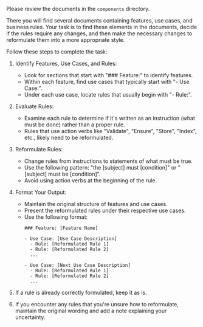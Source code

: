 Please review the documents in the `components` directory.

There you will find several documents containing features, use cases, and business rules. 
Your task is to find these elements in the documents, decide if the rules require any changes, and then make the necessary changes to reformulate them into a more appropriate style.

Follow these steps to complete the task:

1. Identify Features, Use Cases, and Rules:
   - Look for sections that start with "### Feature:" to identify features.
   - Within each feature, find use cases that typically start with "- Use Case:".
   - Under each use case, locate rules that usually begin with "- Rule:".

2. Evaluate Rules:
   - Examine each rule to determine if it's written as an instruction (what must be done) rather than a proper rule.
   - Rules that use action verbs like "Validate", "Ensure", "Store", "Index", etc., likely need to be reformulated.

3. Reformulate Rules:
   - Change rules from instructions to statements of what must be true.
   - Use the following pattern: "the [subject] must [condition]" or "[subject] must be [condition]".
   - Avoid using action verbs at the beginning of the rule.

4. Format Your Output:
   - Maintain the original structure of features and use cases.
   - Present the reformulated rules under their respective use cases.
   - Use the following format:
     ```
     ### Feature: [Feature Name]

     - Use Case: [Use Case Description]
       - Rule: [Reformulated Rule 1]
       - Rule: [Reformulated Rule 2]
       ...

     - Use Case: [Next Use Case Description]
       - Rule: [Reformulated Rule 1]
       - Rule: [Reformulated Rule 2]
       ...
     ```

5. If a rule is already correctly formulated, keep it as is.

6. If you encounter any rules that you're unsure how to reformulate, maintain the original wording and add a note explaining your uncertainty.
